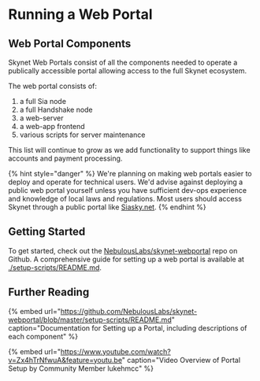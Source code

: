 # Running a Web Portal

## Web Portal Components

Skynet Web Portals consist of all the components needed to operate a publically accessible portal allowing access to the full Skynet ecosystem. 

The web portal consists of:

1. a full Sia node
2. a full Handshake node
3. a web-server
4. a web-app frontend
5. various scripts for server maintenance

This list will continue to grow as we add functionality to support things like accounts and payment processing.

{% hint style="danger" %}
We're planning on making web portals easier to deploy and operate for technical users. We'd advise against deploying a public web portal yourself unless you have sufficient dev-ops experience and knowledge of local laws and regulations. Most users should access Skynet through a public portal like [Siasky.net](http://siasky.net/).
{% endhint %}

## Getting Started

To get started, check out the [NebulousLabs/skynet-webportal](https://github.com/NebulousLabs/skynet-webportal) repo on Github. A comprehensive guide for setting up a web portal is available at [./setup-scripts/README.md](https://github.com/NebulousLabs/skynet-webportal/blob/master/setup-scripts/README.md).

## Further Reading

{% embed url="https://github.com/NebulousLabs/skynet-webportal/blob/master/setup-scripts/README.md" caption="Documentation for Setting up a Portal, including descriptions of each component" %}

{% embed url="https://www.youtube.com/watch?v=Zx4hTrNfwuA&feature=youtu.be" caption="Video Overview of Portal Setup by Community Member lukehmcc" %}

